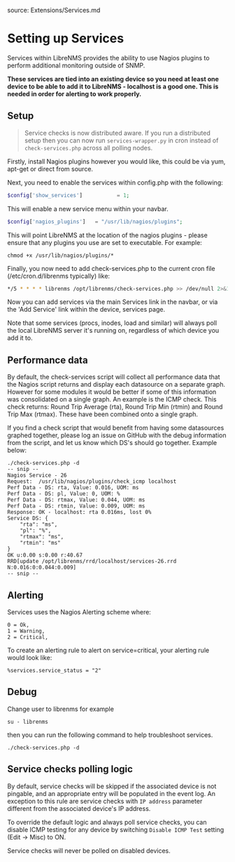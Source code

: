 source: Extensions/Services.md
# Setting up Services

Services within LibreNMS provides the ability to use Nagios plugins to perform additional monitoring outside of SNMP.

**These services are tied into an existing device so you need at least one device to be able to add it
to LibreNMS - localhost is a good one. This is needed in order for alerting to work properly.**

## Setup

> Service checks is now distributed aware. If you run a distributed setup then you can now run 
`services-wrapper.py` in cron instead of `check-services.php` across all polling nodes.

Firstly, install Nagios plugins however you would like, this could be via yum, apt-get or direct from source.

Next, you need to enable the services within config.php with the following:

```php
$config['show_services']           = 1;
```
This will enable a new service menu within your navbar.

```php
$config['nagios_plugins']   = "/usr/lib/nagios/plugins";
```

This will point LibreNMS at the location of the nagios plugins - please ensure that any plugins you use are set to executable.
For example: 
```
chmod +x /usr/lib/nagios/plugins/*
```

Finally, you now need to add check-services.php to the current cron file (/etc/cron.d/librenms typically) like:
```bash
*/5 * * * * librenms /opt/librenms/check-services.php >> /dev/null 2>&1
```

Now you can add services via the main Services link in the navbar, or via the 'Add Service' link within the device, services page.

Note that some services (procs, inodes, load and similar) will always poll the local LibreNMS server it's running on, regardless of which device you add it to.

## Performance data

By default, the check-services script will collect all performance data that the Nagios script returns and display each datasource on a separate graph.
However for some modules it would be better if some of this information was consolidated on a single graph.
An example is the ICMP check. This check returns: Round Trip Average (rta), Round Trip Min (rtmin) and Round Trip Max (rtmax).
These have been combined onto a single graph.

If you find a check script that would benefit from having some datasources graphed together, please log an issue on GitHub with the debug information from the script, and let us know which DS's should go together. Example below:

    ./check-services.php -d
    -- snip --
    Nagios Service - 26
    Request:  /usr/lib/nagios/plugins/check_icmp localhost
    Perf Data - DS: rta, Value: 0.016, UOM: ms
    Perf Data - DS: pl, Value: 0, UOM: %
    Perf Data - DS: rtmax, Value: 0.044, UOM: ms
    Perf Data - DS: rtmin, Value: 0.009, UOM: ms
    Response: OK - localhost: rta 0.016ms, lost 0%
    Service DS: {
        "rta": "ms",
        "pl": "%",
        "rtmax": "ms",
        "rtmin": "ms"
    }
    OK u:0.00 s:0.00 r:40.67
    RRD[update /opt/librenms/rrd/localhost/services-26.rrd N:0.016:0:0.044:0.009]
    -- snip --

## Alerting

Services uses the Nagios Alerting scheme where:

	0 = Ok,
	1 = Warning,
	2 = Critical,

To create an alerting rule to alert on service=critical, your alerting rule would look like:

    %services.service_status = "2"
    
## Debug

Change user to librenms for example 
```
su - librenms
```
then you can run the following command to help troubleshoot services. 
```
./check-services.php -d
```
## Service checks polling logic

By default, service checks will be skipped if the associated device is not pingable, and an appropriate entry will be populated in the event log. An exception to this rule are service checks with `IP address` parameter different from the associated device's IP address.

To override the default logic and always poll service checks, you can disable ICMP testing for any device by switching `Disable ICMP Test` setting (Edit -> Misc) to ON.

Service checks will never be polled on disabled devices.
